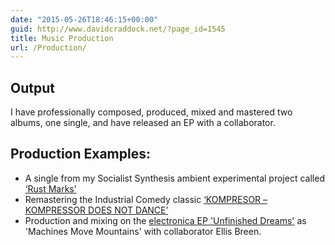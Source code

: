 ```yaml
---
date: "2015-05-26T18:46:15+00:00"
guid: http://www.davidcraddock.net/?page_id=1545
title: Music Production
url: /Production/
---
```


## Output

I have professionally composed, produced, mixed and mastered two albums, one single, and have released an EP with a collaborator.

## Production Examples:

* A single from my Socialist Synthesis ambient experimental project called [‘Rust Marks’](https://socialistsynthesis.bandcamp.com/track/rust-marks)
* Remastering the Industrial Comedy classic [‘KOMPRESOR – KOMPRESSOR DOES NOT DANCE’](https://socialistsynthesis.bandcamp.com/track/rust-marks)
* Production and mixing on the [electronica EP 'Unfinished Dreams'](https://machinesmovemountains.bandcamp.com/album/unfinished-dreams-ep) as 'Machines Move Mountains' with collaborator Ellis Breen.

